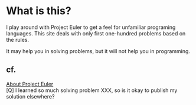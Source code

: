 # What is this?

I play around with Project Euler to get a feel for unfamiliar programing languages.
This site deals with only first one-hundred problems based on the rules.

It may help you in solving problems, but it will not help you in programming.

## cf.
[About Project Euler](https://projecteuler.net/about)  
[Q] I learned so much solving problem XXX, so is it okay to publish my solution elsewhere?

